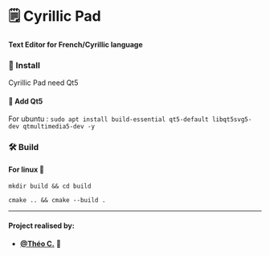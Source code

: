 # 🗒️ Cyrillic Pad

#### Text Editor for French/Cyrillic language

### 💾 Install

Cyrillic Pad need Qt5

#### 📡 Add Qt5
For ubuntu : `sudo apt install build-essential qt5-default libqt5svg5-dev qtmultimedia5-dev -y`

### 🛠 Build

#### For linux 🐧
`mkdir build && cd build`

`cmake .. && cmake --build .`

---

#### Project realised by:
- **[@Théo C.](https://github.com/GreenDjango)** 🐙